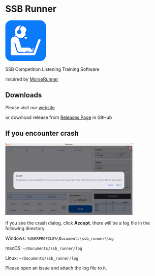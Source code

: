 # SSB Runner

![logo](img/logo_128.png)

SSB Competition Listening Training Software

inspired by [MorseRunner](https://github.com/w7sst/MorseRunner)

## Downloads

Please visit our [website](https://ssbrunner.com/) 

or download release from [Releases Page](https://github.com/SSBContestRunner/ssb_runner/releases) in GitHub

## If you encounter crash

<img src="img/crash_dialog.png" alt="Crash Dialog" width="400"/>

If you see the crash dialog, click **Accept**, there will be a log file in the following directory.

Windows: `%USERPROFILE%\Documents\ssb_runner\log`

macOS: `~/Documents/ssb_runner/log`

Linux: `~/Documents/ssb_runner/log`

Please open an issue and attach the log file to it.
